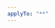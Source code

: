 ```yaml
---
applyTo: "**"
---
```


<!------------------------------------------------------------------------------------
   Add Rules to this file or a short description and have Kiro refine them for you:
------------------------------------------------------------------------------------->
